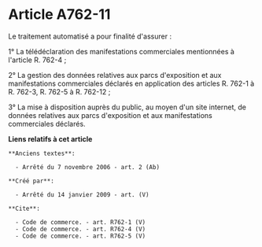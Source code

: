# Article A762-11

Le traitement automatisé a pour finalité d'assurer : 

1° La télédéclaration des manifestations commerciales mentionnées à l'article R. 762-4 ; 

2° La gestion des données relatives aux parcs d'exposition et aux manifestations commerciales déclarés en application des
articles R. 762-1 à R. 762-3, R. 762-5 à R. 762-12 ; 

3° La mise à disposition auprès du public, au moyen d'un site internet, de données relatives aux parcs d'exposition et aux
manifestations commerciales déclarés.

**Liens relatifs à cet article**

	**Anciens textes**:

	  - Arrêté du 7 novembre 2006 - art. 2 (Ab)

	**Créé par**:

	  - Arrêté du 14 janvier 2009 - art. (V)

	**Cite**:

	  - Code de commerce. - art. R762-1 (V)
	  - Code de commerce. - art. R762-4 (V)
	  - Code de commerce. - art. R762-5 (V)

